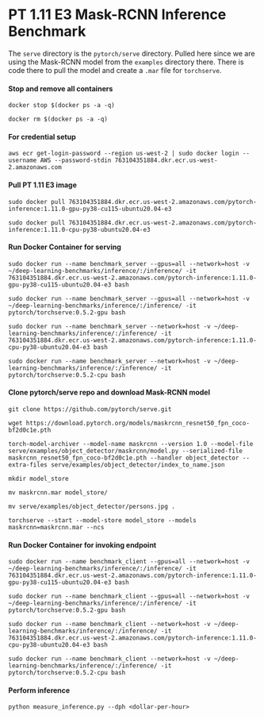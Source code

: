# PT 1.11 E3 Mask-RCNN Inference Benchmark

The `serve` directory is the `pytorch/serve` directory. Pulled here since we are using the Mask-RCNN model from the `examples` directory there. There is code there to pull the model and create a `.mar` file for `torchserve`.

#### Stop and remove all containers
`docker stop $(docker ps -a -q)`

`docker rm $(docker ps -a -q)`

#### For credential setup
`aws ecr get-login-password --region us-west-2 | sudo docker login --username AWS --password-stdin 763104351884.dkr.ecr.us-west-2.amazonaws.com`

#### Pull PT 1.11 E3 image
`sudo docker pull 763104351884.dkr.ecr.us-west-2.amazonaws.com/pytorch-inference:1.11.0-gpu-py38-cu115-ubuntu20.04-e3` 

`sudo docker pull 763104351884.dkr.ecr.us-west-2.amazonaws.com/pytorch-inference:1.11.0-cpu-py38-ubuntu20.04-e3`

#### Run Docker Container for serving 
`sudo docker run --name benchmark_server --gpus=all --network=host -v ~/deep-learning-benchmarks/inference/:/inference/ -it 763104351884.dkr.ecr.us-west-2.amazonaws.com/pytorch-inference:1.11.0-gpu-py38-cu115-ubuntu20.04-e3 bash`

`sudo docker run --name benchmark_server --gpus=all --network=host -v ~/deep-learning-benchmarks/inference/:/inference/ -it pytorch/torchserve:0.5.2-gpu bash`

`sudo docker run --name benchmark_server --network=host -v ~/deep-learning-benchmarks/inference/:/inference/ -it 763104351884.dkr.ecr.us-west-2.amazonaws.com/pytorch-inference:1.11.0-cpu-py38-ubuntu20.04-e3 bash`

`sudo docker run --name benchmark_server --network=host -v ~/deep-learning-benchmarks/inference/:/inference/ -it pytorch/torchserve:0.5.2-cpu bash`

#### Clone pytorch/serve repo and download Mask-RCNN model
`git clone https://github.com/pytorch/serve.git`

`wget https://download.pytorch.org/models/maskrcnn_resnet50_fpn_coco-bf2d0c1e.pth`

`torch-model-archiver --model-name maskrcnn --version 1.0 --model-file serve/examples/object_detector/maskrcnn/model.py --serialized-file maskrcnn_resnet50_fpn_coco-bf2d0c1e.pth --handler object_detector --extra-files serve/examples/object_detector/index_to_name.json`

`mkdir model_store`

`mv maskrcnn.mar model_store/`

`mv serve/examples/object_detector/persons.jpg .`

`torchserve --start --model-store model_store --models maskrcnn=maskrcnn.mar --ncs`

#### Run Docker Container for invoking endpoint
`sudo docker run --name benchmark_client --gpus=all --network=host -v ~/deep-learning-benchmarks/inference/:/inference/ -it 763104351884.dkr.ecr.us-west-2.amazonaws.com/pytorch-inference:1.11.0-gpu-py38-cu115-ubuntu20.04-e3 bash`

`sudo docker run --name benchmark_client --gpus=all --network=host -v ~/deep-learning-benchmarks/inference/:/inference/ -it pytorch/torchserve:0.5.2-gpu bash`

`sudo docker run --name benchmark_client --network=host -v ~/deep-learning-benchmarks/inference/:/inference/ -it 763104351884.dkr.ecr.us-west-2.amazonaws.com/pytorch-inference:1.11.0-cpu-py38-ubuntu20.04-e3 bash`

`sudo docker run --name benchmark_client --network=host -v ~/deep-learning-benchmarks/inference/:/inference/ -it pytorch/torchserve:0.5.2-cpu bash`

#### Perform inference
`python measure_inference.py --dph <dollar-per-hour>`
